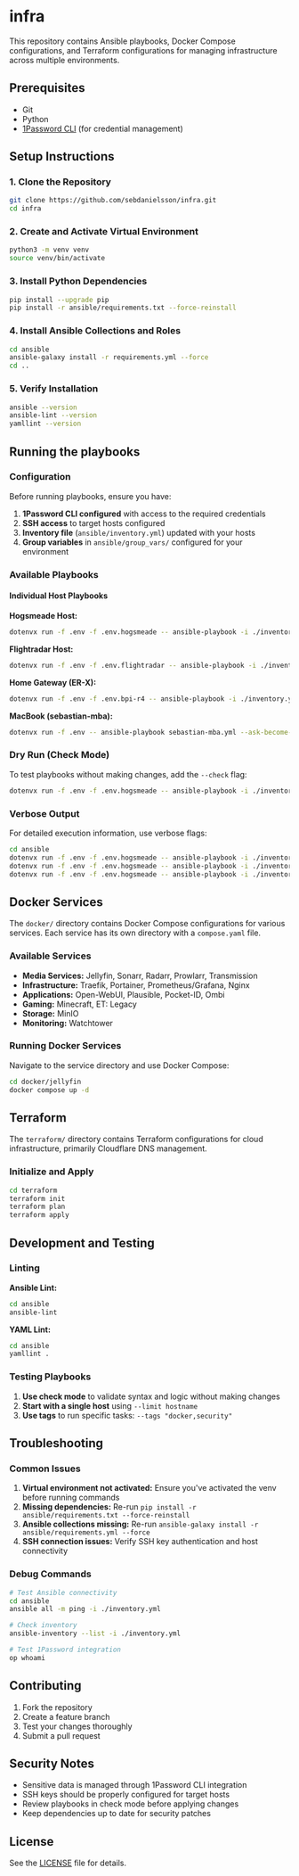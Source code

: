 # infra

This repository contains Ansible playbooks, Docker Compose configurations, and Terraform configurations for managing infrastructure across multiple environments.

## Prerequisites

- Git
- Python
- [1Password CLI](https://developer.1password.com/docs/cli/get-started/) (for credential management)

## Setup Instructions

### 1. Clone the Repository

```sh
git clone https://github.com/sebdanielsson/infra.git
cd infra
```

### 2. Create and Activate Virtual Environment

```sh
python3 -m venv venv
source venv/bin/activate
```

### 3. Install Python Dependencies

```sh
pip install --upgrade pip
pip install -r ansible/requirements.txt --force-reinstall
```

### 4. Install Ansible Collections and Roles

```sh
cd ansible
ansible-galaxy install -r requirements.yml --force
cd ..
```

### 5. Verify Installation

```sh
ansible --version
ansible-lint --version
yamllint --version
```

## Running the playbooks

### Configuration

Before running playbooks, ensure you have:

1. **1Password CLI configured** with access to the required credentials
2. **SSH access** to target hosts configured
3. **Inventory file** (`ansible/inventory.yml`) updated with your hosts
4. **Group variables** in `ansible/group_vars/` configured for your environment

### Available Playbooks

#### Individual Host Playbooks

**Hogsmeade Host:**

```sh
dotenvx run -f .env -f .env.hogsmeade -- ansible-playbook -i ./inventory.yml ./hogsmeade.yml
```

**Flightradar Host:**

```sh
dotenvx run -f .env -f .env.flightradar -- ansible-playbook -i ./inventory.yml ./flightradar.yml
```

**Home Gateway (ER-X):**

```sh
dotenvx run -f .env -f .env.bpi-r4 -- ansible-playbook -i ./inventory.yml ./bpi-r4.yml
```

**MacBook (sebastian-mba):**

```sh
dotenvx run -f .env -- ansible-playbook sebastian-mba.yml --ask-become-pass
```

### Dry Run (Check Mode)

To test playbooks without making changes, add the `--check` flag:

```sh
dotenvx run -f .env -f .env.hogsmeade -- ansible-playbook -i ./inventory.yml ./hogsmeade.yml --check
```

### Verbose Output

For detailed execution information, use verbose flags:

```sh
cd ansible
dotenvx run -f .env -f .env.hogsmeade -- ansible-playbook -i ./inventory.yml ./hogsmeade.yml -v   # verbose
dotenvx run -f .env -f .env.hogsmeade -- ansible-playbook -i ./inventory.yml ./hogsmeade.yml -vv  # more verbose
dotenvx run -f .env -f .env.hogsmeade -- ansible-playbook -i ./inventory.yml ./hogsmeade.yml -vvv # debug
```

## Docker Services

The `docker/` directory contains Docker Compose configurations for various services. Each service has its own directory with a `compose.yaml` file.

### Available Services

- **Media Services:** Jellyfin, Sonarr, Radarr, Prowlarr, Transmission
- **Infrastructure:** Traefik, Portainer, Prometheus/Grafana, Nginx
- **Applications:** Open-WebUI, Plausible, Pocket-ID, Ombi
- **Gaming:** Minecraft, ET: Legacy
- **Storage:** MinIO
- **Monitoring:** Watchtower

### Running Docker Services

Navigate to the service directory and use Docker Compose:

```sh
cd docker/jellyfin
docker compose up -d
```

## Terraform

The `terraform/` directory contains Terraform configurations for cloud infrastructure, primarily Cloudflare DNS management.

### Initialize and Apply

```sh
cd terraform
terraform init
terraform plan
terraform apply
```

## Development and Testing

### Linting

**Ansible Lint:**

```sh
cd ansible
ansible-lint
```

**YAML Lint:**

```sh
cd ansible
yamllint .
```

### Testing Playbooks

1. **Use check mode** to validate syntax and logic without making changes
2. **Start with a single host** using `--limit hostname`
3. **Use tags** to run specific tasks: `--tags "docker,security"`

## Troubleshooting

### Common Issues

1. **Virtual environment not activated:** Ensure you've activated the venv before running commands
2. **Missing dependencies:** Re-run `pip install -r ansible/requirements.txt --force-reinstall`
3. **Ansible collections missing:** Re-run `ansible-galaxy install -r ansible/requirements.yml --force`
4. **SSH connection issues:** Verify SSH key authentication and host connectivity

### Debug Commands

```sh
# Test Ansible connectivity
cd ansible
ansible all -m ping -i ./inventory.yml

# Check inventory
ansible-inventory --list -i ./inventory.yml

# Test 1Password integration
op whoami
```

## Contributing

1. Fork the repository
2. Create a feature branch
3. Test your changes thoroughly
4. Submit a pull request

## Security Notes

- Sensitive data is managed through 1Password CLI integration
- SSH keys should be properly configured for target hosts
- Review playbooks in check mode before applying changes
- Keep dependencies up to date for security patches

## License

See the [LICENSE](LICENSE) file for details.
